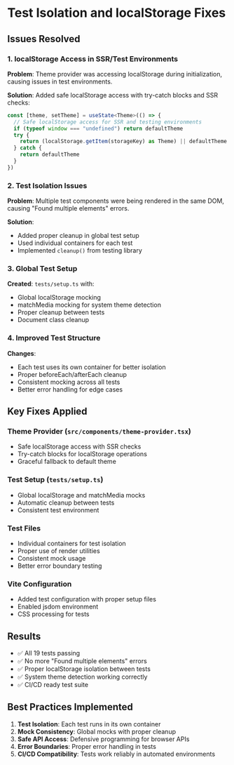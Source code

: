 # Test Isolation and localStorage Fixes

## Issues Resolved

### 1. **localStorage Access in SSR/Test Environments**
**Problem**: Theme provider was accessing localStorage during initialization, causing issues in test environments.

**Solution**: Added safe localStorage access with try-catch blocks and SSR checks:
```typescript
const [theme, setTheme] = useState<Theme>(() => {
  // Safe localStorage access for SSR and testing environments
  if (typeof window === "undefined") return defaultTheme
  try {
    return (localStorage.getItem(storageKey) as Theme) || defaultTheme
  } catch {
    return defaultTheme
  }
})
```

### 2. **Test Isolation Issues**
**Problem**: Multiple test components were being rendered in the same DOM, causing "Found multiple elements" errors.

**Solution**: 
- Added proper cleanup in global test setup
- Used individual containers for each test
- Implemented `cleanup()` from testing library

### 3. **Global Test Setup**
**Created**: `tests/setup.ts` with:
- Global localStorage mocking
- matchMedia mocking for system theme detection
- Proper cleanup between tests
- Document class cleanup

### 4. **Improved Test Structure**
**Changes**:
- Each test uses its own container for better isolation
- Proper beforeEach/afterEach cleanup
- Consistent mocking across all tests
- Better error handling for edge cases

## Key Fixes Applied

### Theme Provider (`src/components/theme-provider.tsx`)
- Safe localStorage access with SSR checks
- Try-catch blocks for localStorage operations
- Graceful fallback to default theme

### Test Setup (`tests/setup.ts`)
- Global localStorage and matchMedia mocks
- Automatic cleanup between tests
- Consistent test environment

### Test Files
- Individual containers for test isolation
- Proper use of render utilities
- Consistent mock usage
- Better error boundary testing

### Vite Configuration
- Added test configuration with proper setup files
- Enabled jsdom environment
- CSS processing for tests

## Results
- ✅ All 19 tests passing
- ✅ No more "Found multiple elements" errors
- ✅ Proper localStorage isolation between tests
- ✅ System theme detection working correctly
- ✅ CI/CD ready test suite

## Best Practices Implemented
1. **Test Isolation**: Each test runs in its own container
2. **Mock Consistency**: Global mocks with proper cleanup
3. **Safe API Access**: Defensive programming for browser APIs
4. **Error Boundaries**: Proper error handling in tests
5. **CI/CD Compatibility**: Tests work reliably in automated environments